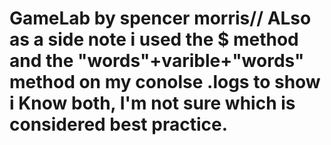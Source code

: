 # GameLab by spencer morris// ALso as a side note i used the $ method and the "words"+varible+"words" method on my conolse .logs to show i Know both, I'm not sure which is considered best practice.
